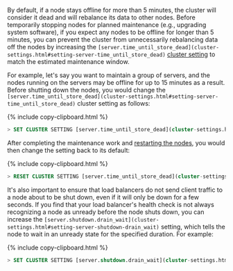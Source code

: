 By default, if a node stays offline for more than 5 minutes, the cluster will consider it dead and will rebalance its data to other nodes. Before temporarily stopping nodes for planned maintenance (e.g., upgrading system software), if you expect any nodes to be offline for longer than 5 minutes, you can prevent the cluster from unnecessarily rebalancing data off the nodes by increasing the `[server.time_until_store_dead](cluster-settings.html#setting-server-time_until_store_dead)` [cluster setting](cluster-settings.html) to match the estimated maintenance window.

For example, let's say you want to maintain a group of servers, and the nodes running on the servers may be offline for up to 15 minutes as a result. Before shutting down the nodes, you would change the `[server.time_until_store_dead](cluster-settings.html#setting-server-time_until_store_dead)` cluster setting as follows:

{% include copy-clipboard.html %}
~~~ sql
> SET CLUSTER SETTING [server.time_until_store_dead](cluster-settings.html#setting-server-time_until_store_dead) = '15m0s';
~~~

After completing the maintenance work and [restarting the nodes](cockroach-start.html), you would then change the setting back to its default:

{% include copy-clipboard.html %}
~~~ sql
> RESET CLUSTER SETTING [server.time_until_store_dead](cluster-settings.html#setting-server-time_until_store_dead);
~~~

It's also important to ensure that load balancers do not send client traffic to a node about to be shut down, even if it will only be down for a few seconds. If you find that your load balancer's health check is not always recognizing a node as unready before the node shuts down, you can increase the `[server.shutdown.drain_wait](cluster-settings.html#setting-server-shutdown-drain_wait)` setting, which tells the node to wait in an unready state for the specified duration. For example:

{% include copy-clipboard.html %}
 ~~~ sql
 > SET CLUSTER SETTING [server.shutdown.drain_wait](cluster-settings.html#setting-server-shutdown-drain_wait) = '10s';
 ~~~
